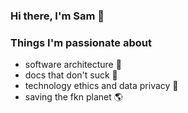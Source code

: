 ### Hi there, I'm Sam 👋

<!--
**samridhprasad/samridhprasad** is a ✨ _special_ ✨ repository because its `README.md` (this file) appears on your GitHub profile.

Here are some ideas to get you started:

- 🔭 I’m currently working on ...
- 🌱 I’m currently learning ...
- 👯 I’m looking to collaborate on ...
- 🤔 I’m looking for help with ...
- 💬 Ask me about ...
- 📫 How to reach me: ...
- 😄 Pronouns: ...
- ⚡ Fun fact: ...
-->

### Things I'm passionate about
- software architecture 🧰
- docs that don't suck 📜
- technology ethics and data privacy 🔐
- saving the fkn planet 🌎 
